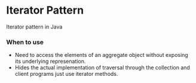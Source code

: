 # Iterator Pattern
Iterator pattern in Java


### When to use
 - Need to access the elements of an aggregate object without exposing its underlying represenation.
 - Hides the actual implementation of traversal through the collection and client programs just use iterator methods.
 